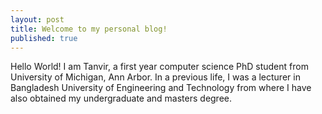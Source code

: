 ```yaml
---
layout: post
title: Welcome to my personal blog!
published: true
---
```

Hello World! I am Tanvir, a first year computer science PhD student from University of Michigan, Ann Arbor. In a previous life, I was a lecturer in Bangladesh University of Engineering and Technology from where I have also obtained my undergraduate and masters degree.